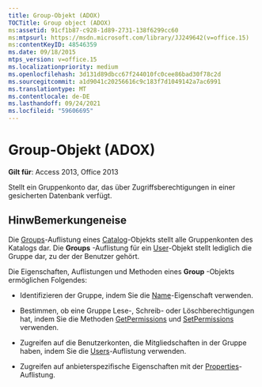 ```yaml
---
title: Group-Objekt (ADOX)
TOCTitle: Group object (ADOX)
ms:assetid: 91cf1b87-c928-1d89-2731-138f6299cc60
ms:mtpsurl: https://msdn.microsoft.com/library/JJ249642(v=office.15)
ms:contentKeyID: 48546359
ms.date: 09/18/2015
mtps_version: v=office.15
ms.localizationpriority: medium
ms.openlocfilehash: 3d131d89dbcc67f244010fc0cee86bad30f78c2d
ms.sourcegitcommit: a1d9041c20256616c9c183f7d1049142a7ac6991
ms.translationtype: MT
ms.contentlocale: de-DE
ms.lasthandoff: 09/24/2021
ms.locfileid: "59606695"
---
```

# <a name="group-object-adox"></a>Group-Objekt (ADOX)


**Gilt für**: Access 2013, Office 2013

Stellt ein Gruppenkonto dar, das über Zugriffsberechtigungen in einer gesicherten Datenbank verfügt.

## <a name="remarks"></a>HinwBemerkungeneise

Die [Groups](groups-collection-adox.md)-Auflistung eines [Catalog](catalog-object-adox.md)-Objekts stellt alle Gruppenkonten des Katalogs dar. Die **Groups** -Auflistung für ein [User](user-object-adox.md)-Objekt stellt lediglich die Gruppe dar, zu der der Benutzer gehört.

Die Eigenschaften, Auflistungen und Methoden eines **Group** -Objekts ermöglichen Folgendes:

  - Identifizieren der Gruppe, indem Sie die [Name](name-property-adox.md)-Eigenschaft verwenden.

  - Bestimmen, ob eine Gruppe Lese-, Schreib- oder Löschberechtigungen hat, indem Sie die Methoden [GetPermissions](getpermissions-method-adox.md) und [SetPermissions](setpermissions-method-adox.md) verwenden.

  - Zugreifen auf die Benutzerkonten, die Mitgliedschaften in der Gruppe haben, indem Sie die [Users](users-collection-adox.md)-Auflistung verwenden.

  - Zugreifen auf anbieterspezifische Eigenschaften mit der [Properties](properties-collection-ado.md)-Auflistung.

